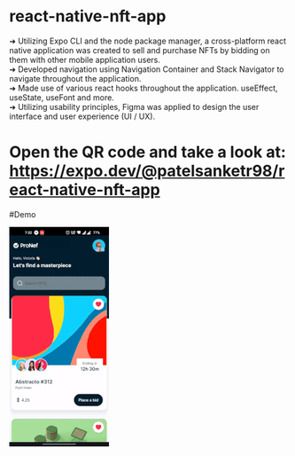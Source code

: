 # react-native-nft-app

➜ Utilizing Expo CLI and the node package manager, a cross-platform react native application was created to sell and purchase NFTs by bidding on them with other mobile application users.<br />
➜ Developed navigation using Navigation Container and Stack Navigator to navigate throughout the application.<br />
➜ Made use of various react hooks throughout the application. useEffect, useState, useFont and more.<br />
➜ Utilizing usability principles, Figma was applied to design the user interface and user experience (UI / UX).<br />

# Open the QR code and take a look at: https://expo.dev/@patelsanketr98/react-native-nft-app

#Demo

![](https://github.com/sanketpatel98/react-native-nft-app/blob/main/NFTAppReactNative.gif)
